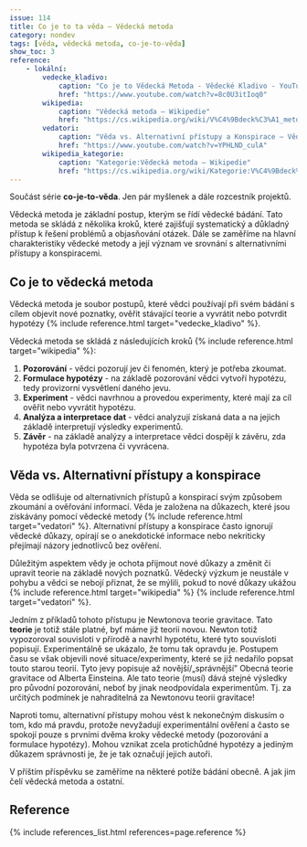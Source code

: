 ```yaml
---
issue: 114
title: Co je to ta věda – Vědecká metoda
category: nondev
tags: [věda, vědecká metoda, co-je-to-věda]
show_toc: 3
reference:
    - lokální:
        vedecke_kladivo:
            caption: "Co je to Vědecká Metoda - Vědecké Kladivo - YouTube"
            href: "https://www.youtube.com/watch?v=8c0U3itIoq0"
        wikipedia:
            caption: "Vědecká metoda – Wikipedie"
            href: "https://cs.wikipedia.org/wiki/V%C4%9Bdeck%C3%A1_metoda"
        vedatori:
            caption: "Věda vs. Alternativní přístupy a Konspirace – Vědátoři na pivu w/ Iluminátor - YouTube"
            href: "https://www.youtube.com/watch?v=YPHLND_culA"
        wikipedia_kategorie:
            caption: "Kategorie:Vědecká metoda – Wikipedie"
            href: "https://cs.wikipedia.org/wiki/Kategorie:V%C4%9Bdeck%C3%A1_metoda"
---
```


Součást série **co-je-to-věda**. Jen pár myšlenek a dále rozcestník projektů.

<!--more-->

Vědecká metoda je základní postup, kterým se řídí vědecké
bádání. Tato metoda se skládá z několika kroků, které 
zajišťují systematický a důkladný přístup k řešení problémů
a objasňování otázek. Dále se zaměříme na hlavní charakteristiky
vědecké metody a její význam ve srovnání s alternativními přístupy
a konspiracemi.

## Co je to vědecká metoda

Vědecká metoda je soubor postupů, které vědci používají při svém
bádání s cílem objevit nové poznatky, ověřit stávající teorie a 
vyvrátit nebo potvrdit hypotézy {% include reference.html target="vedecke_kladivo" %}. 

Vědecká metoda se skládá z následujících kroků {% include reference.html target="wikipedia" %}:

1. **Pozorování** - vědci pozorují jev či fenomén, který je 
   potřeba zkoumat.
2. **Formulace hypotézy** - na základě pozorování vědci vytvoří 
   hypotézu, tedy provizorní vysvětlení daného jevu.
3. **Experiment** - vědci navrhnou a provedou experimenty, které 
   mají za cíl ověřit nebo vyvrátit hypotézu.
4. **Analýza a interpretace dat** - vědci analyzují získaná data
   a na jejich základě interpretují výsledky experimentů.
5. **Závěr** - na základě analýzy a interpretace vědci dospějí k 
   závěru, zda hypotéza byla potvrzena či vyvrácena.

## Věda vs. Alternativní přístupy a konspirace

Věda se odlišuje od alternativních přístupů a konspirací 
svým způsobem zkoumání a ověřování informací. Věda je 
založena na důkazech, které jsou získávány pomocí vědecké 
metody {% include reference.html target="vedatori" %}. Alternativní přístupy a konspirace často 
ignorují vědecké důkazy, opírají se o anekdotické informace
nebo nekriticky přejímají názory jednotlivců bez ověření.

Důležitým aspektem vědy je ochota přijmout nové důkazy a
změnit či upravit teorie na základě nových poznatků. 
Vědecký výzkum je neustále v pohybu a vědci se nebojí 
přiznat, že se mýlili, pokud to nové důkazy ukážou {% include reference.html target="wikipedia" %} {% include reference.html target="vedatori" %}.

Jedním z příkladů tohoto přístupu je Newtonova teorie gravitace.
Tato **teorie** je totiž stále platné, byť máme již teorii novou.
Newton totiž vypozoroval souvisloti v přírodě a navrhl hypotétu,
které tyto souvisloti popisují. Experimentálně se ukázalo, že
tomu tak opravdu je. Postupem času se však objevili nové
situace/experimenty, které se již nedařilo popsat touto starou
teorií. Tyto jevy popisuje až novější/„správnější” Obecná
teorie gravitace od Alberta Einsteina. Ale tato teorie (musí)
dává stejné výsledky pro původní pozorování, neboť by jinak
neodpovídala experimentům. Tj. za určitých podmínek je nahraditelná
za Newtonovu teorii gravitace!

Naproti tomu, alternativní přístupy mohou vést k 
nekonečným diskusím o tom, kdo má pravdu, protože 
nevyžadují experimentální ověření a často se spokojí
pouze s prvními dvěma kroky vědecké metody (pozorování 
a formulace hypotézy). Mohou vznikat zcela protichůdné
hypotézy a jediným důkazem správnosti je, že je tak 
označují jejich autoři.

V příštím příspěvku se zaměříme na některé potíže
bádání obecně. A jak jim čelí vědecká metoda a ostatní.

## Reference
{% include references_list.html references=page.reference %}
